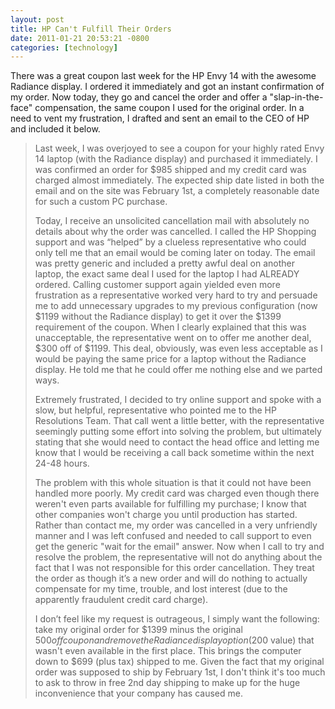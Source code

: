 ```yaml
---
layout: post
title: HP Can't Fulfill Their Orders
date: 2011-01-21 20:53:21 -0800
categories: [technology]
---
```

There was a great coupon last week for the HP Envy 14 with the awesome Radiance display. I ordered it immediately and got an instant confirmation of my order. Now today, they go and cancel the order and offer a "slap-in-the-face" compensation, the same coupon I used for the original order. In a need to vent my frustration, I drafted and sent an email to the CEO of HP and included it below.

> Last week, I was overjoyed to see a coupon for your highly rated Envy 14 laptop (with the Radiance display) and purchased it immediately.  I was confirmed an order for $985 shipped and my credit card was charged almost immediately.  The expected ship date listed in both the email and on the site was February 1st, a completely reasonable date for such a custom PC purchase.
>
> Today, I receive an unsolicited cancellation mail with absolutely no details about why the order was cancelled.  I called the HP Shopping support and was “helped” by a clueless representative who could only tell me that an email would be coming later on today.  The email was pretty generic and included a pretty awful deal on another laptop, the exact same deal I used for the laptop I had ALREADY ordered.  Calling customer support again yielded even more frustration as a representative worked very hard to try and persuade me to add unnecessary upgrades to my previous configuration (now $1199 without the Radiance display) to get it over the $1399 requirement of the coupon.  When I clearly explained that this was unacceptable, the representative went on to offer me another deal, $300 off of $1199.  This deal, obviously, was even less acceptable as I would be paying the same price for a laptop without the Radiance display.  He told me that he could offer me nothing else and we parted ways.
>
> Extremely frustrated, I decided to try online support and spoke with a slow, but helpful, representative who pointed me to the HP Resolutions Team.  That call went a little better, with the representative seemingly putting some effort into solving the problem, but ultimately stating that she would need to contact the head office and letting me know that I would be receiving a call back sometime within the next 24-48 hours.
>
> The problem with this whole situation is that it could not have been handled more poorly.  My credit card was charged even though there weren't even parts available for fulfilling my purchase; I know that other companies won't charge you until production has started.  Rather than contact me, my order was cancelled in a very unfriendly manner and I was left confused and needed to call support to even get the generic "wait for the email" answer.  Now when I call to try and resolve the problem, the representative will not do anything about the fact that I was not responsible for this order cancellation.  They treat the order as though it’s a new order and will do nothing to actually compensate for my time, trouble, and lost interest (due to the apparently fraudulent credit card charge).
>
>I don’t feel like my request is outrageous, I simply want the following:  take my original order for $1399 minus the original $500 off coupon and remove the Radiance display option ($200 value) that wasn't even available in the first place.  This brings the computer down to $699 (plus tax) shipped to me.  Given the fact that my original order was supposed to ship by February 1st, I don't think it's too much to ask to throw in free 2nd day shipping to make up for the huge inconvenience that your company has caused me.